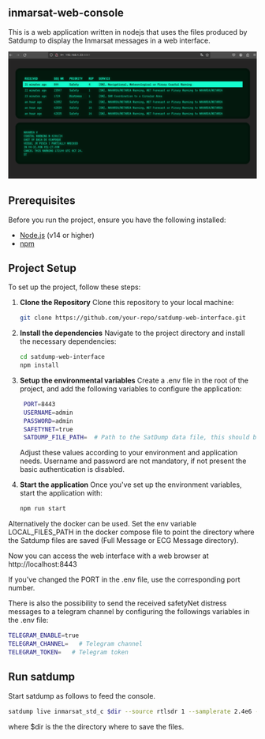 ## inmarsat-web-console
This is a web application written in nodejs that uses the files produced by Satdump to display the Inmarsat messages in a web interface.

![Img](app_example.png)

## Prerequisites
Before you run the project, ensure you have the following installed:
- [Node.js](https://nodejs.org/) (v14 or higher)
- [npm](https://www.npmjs.com/)

## Project Setup
To set up the project, follow these steps:

1. **Clone the Repository**
   Clone this repository to your local machine:
   ```bash
   git clone https://github.com/your-repo/satdump-web-interface.git

2. **Install the dependencies**
   Navigate to the project directory and install the necessary dependencies:
   ```bash
   cd satdump-web-interface
   npm install
   
3. **Setup the environmental variables**
   Create a .env file in the root of the project, and add the following variables to configure the application:

   ```bash
    PORT=8443
    USERNAME=admin
    PASSWORD=admin
    SAFETYNET=true
    SATDUMP_FILE_PATH=  # Path to the SatDump data file, this should be the value $dir descried in the "Run satdump" step
   ```

   Adjust these values according to your environment and application needs.
   Username and password are not mandatory, if not present the basic authentication is disabled.

4. **Start the application**
   Once you've set up the environment variables, start the application with:
   ```bash
   npm run start

Alternatively the docker can be used.
Set the env variable LOCAL_FILES_PATH in the docker compose file to point the directory where the Satdump files are saved (Full Message or ECG Message directory).

Now you can access the web interface with a web browser at http://localhost:8443

If you've changed the PORT in the .env file, use the corresponding port number.

There is also the possibility to send the received safetyNet distress messages to a telegram channel by configuring the followings variables in the .env file:
```bash
TELEGRAM_ENABLE=true
TELEGRAM_CHANNEL=   # Telegram channel
TELEGRAM_TOKEN=   # Telegram token
```

## Run satdump
Start satdump as follows to feed the console.
```bash
satdump live inmarsat_std_c $dir --source rtlsdr 1 --samplerate 2.4e6 --frequency 1537.100e6 --gain 38 --bias --dc_block
```
where $dir is the the directory where to save the files.